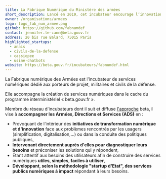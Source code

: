 ```yaml
---
title: La Fabrique Numérique du Ministère des armées
short_description: Lancé en 2019, cet incubateur encourage l’innovation au sein du <span class="fr-text--bold">ministère des Armées</span>.
owner: /organisations/armees
logo: logo_fab_num_armee.png
github: https://github.com/fabnumdef
contact: jennifer.le-cann@beta.gouv.fr
address: 20 bis rue Balard, 75015 Paris
highlighted_startups:
  - anais
  - civils-de-la-defense
  - cassiopee
  - usine-chatbots
website: https://beta.gouv.fr/incubateurs/fabnumdef.html
---
```

La Fabrique numérique des Armées est l'incubateur de services numériques dédié aux porteurs de projet, militaires et civils de la défense.

Elle accompagne la création de services numériques dans le cadre du programme interministériel « beta.gouv.fr ».

Membre du réseau d'incubateurs dont il suit et diffuse [l'approche](https://beta.gouv.fr/manifeste) beta, il vise à **accompagner les Armées, Directions et Services (ADS)** en :

- Provoquant de l’intérieur des **initiatives de transformation numérique et d'innovation** face aux problèmes rencontrés par les usagers (simplification, digitalisation,...) ou dans la conduite des politiques publiques,
- **Intervenant directement auprès d'elles pour diagnostiquer leurs besoins** et préconiser les solutions qui y répondent,
- Étant attentif aux besoins des utilisateurs afin de construire des services numériques **utiles, simples, faciles à utiliser**,
- **Développant, selon la méthodologie "startup d'Etat", des services publics numériques à impact** répondant à leurs besoins.